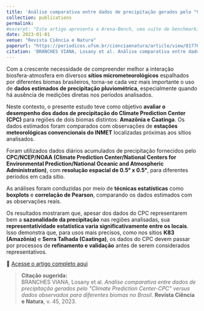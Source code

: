 ```yaml
---
title: 'Análise comparativa entre dados de precipitação gerados pelo "Climate Prediction Center-CPC" versus dados observados para diferentes biomas no Brasil'
collection: publications
permalink: 
#excerpt: "Este artigo apresenta a Arena-Bench, uma suíte de benchmarking para treinar, testar e avaliar planejadores de navegação em ambientes 3D altamente dinâmicos, com foco na comparação entre abordagens baseadas em modelos e aprendizado por reforço profundo (DRL)."
date: 2023-01-01
venue: "Revista Ciência e Natura"
paperurl: "https://periodicos.ufsm.br/cienciaenatura/article/view/81776"
citation: 'BRANCHES VIANA, Losany et al. Análise comparativa entre dados de precipitação gerados pelo "Climate Prediction Center-CPC" versus dados observados para diferentes biomas no Brasil. <strong>Revista Ciência e Natura</strong>, v. 45, 2023.'
---
```


Com a crescente necessidade de compreender melhor a interação biosfera-atmosfera em diversos **sítios micrometeorológicos** espalhados por diferentes biomas brasileiros, torna-se cada vez mais importante o uso de **dados estimados de precipitação pluviométrica**, especialmente quando há ausência de medições diretas nos períodos analisados.

Neste contexto, o presente estudo teve como objetivo **avaliar o desempenho dos dados de precipitação do Climate Prediction Center (CPC)** para regiões de dois biomas distintos: **Amazônia e Caatinga**. Os dados estimados foram comparados com observações de **estações meteorológicas convencionais do INMET** localizadas próximas aos sítios analisados.

Foram utilizados dados diários acumulados de precipitação fornecidos pelo **CPC/NCEP/NOAA (Climate Prediction Center/National Centers for Environmental Prediction/National Oceanic and Atmospheric Administration)**, com **resolução espacial de 0.5° x 0.5°**, para diferentes períodos em cada sítio.

As análises foram conduzidas por meio de **técnicas estatísticas** como **boxplots** e **correlação de Pearson**, comparando os dados estimados com as observações reais.

Os resultados mostraram que, apesar dos dados do CPC representarem bem a **sazonalidade da precipitação** nas regiões analisadas, sua **representatividade estatística varia significativamente entre os locais**. Isso demonstra que, para usos mais precisos, como nos sítios **K83 (Amazônia)** e **Serra Talhada (Caatinga)**, os dados do CPC devem passar por processos de **refinamento e validação** antes de serem considerados representativos.


📎 [Acesse o artigo completo aqui](https://periodicos.ufsm.br/cienciaenatura/article/view/81776)  

> **Citação sugerida:**  
> BRANCHES VIANA, Losany et al. *Análise comparativa entre dados de precipitação gerados pelo "Climate Prediction Center-CPC" versus dados observados para diferentes biomas no Brasil*. **Revista Ciência e Natura**, v. 45, 2023.

